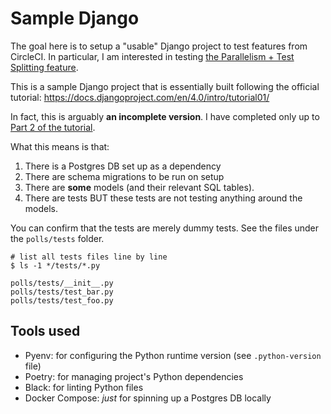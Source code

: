 # Sample Django

The goal here is to setup a "usable" Django project to test features from CircleCI.
In particular, I am interested in testing [the Parallelism + Test Splitting feature](https://circleci.com/docs/2.0/parallelism-faster-jobs/).

This is a sample Django project that is essentially built following the official tutorial:
https://docs.djangoproject.com/en/4.0/intro/tutorial01/

In fact, this is arguably **an incomplete version**.
I have completed only up to [Part 2 of the tutorial](https://docs.djangoproject.com/en/4.0/intro/tutorial02/).

What this means is that:

1. There is a Postgres DB set up as a dependency
2. There are schema migrations to be run on setup
3. There are **some** models (and their relevant SQL tables).
4. There are tests BUT these tests are not testing anything around the models.

You can confirm that the tests are merely dummy tests.
See the files under the `polls/tests` folder.

```console
# list all tests files line by line
$ ls -1 */tests/*.py

polls/tests/__init__.py
polls/tests/test_bar.py
polls/tests/test_foo.py
```

## Tools used

- Pyenv: for configuring the Python runtime version (see `.python-version` file)
- Poetry: for managing project's Python dependencies
- Black: for linting Python files
- Docker Compose: _just_ for spinning up a Postgres DB locally
